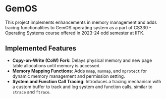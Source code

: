 # GemOS

This project implements enhancements in memory management and adds tracing functionalities to GemOS operating system as a part of CS330 - Operating Systems course offered in 2023-24 odd semester at IITK.

## Implemented Features

- **Copy-on-Write (CoW) Fork**: Delays physical memory and new page table allocations until memory is accessed.
- **Memory Mapping Functions**: Adds `mmap`, `munmap`, and `mprotect` for dynamic memory management and permission setting.
- **System and Function Call Tracing**: Introduces a tracing mechanism with a custom buffer to track and log system and function calls, similar to `strace` and `ftrace`.
